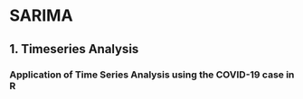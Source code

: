 # SARIMA

## 1. Timeseries Analysis

### Application of Time Series Analysis using the COVID-19 case in R
